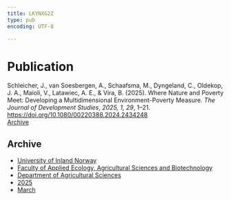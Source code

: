 ```yaml
---
title: LKYNXG2Z
type: pub
encoding: UTF-8

---
```

<h1>Publication</h1>
<article id="csl-bib-container-LKYNXG2Z" class="csl-bib-container">
  <div class="csl-bib-body"> <div class="csl-entry">Schleicher, J., van Soesbergen, A., Schaafsma, M., Dyngeland, C., Oldekop, J. A., Maioli, V., Latawiec, A. E., &#38; Vira, B. (2025). Where Nature and Poverty Meet: Developing a Multidimensional Environment-Poverty Measure. <i>The Journal of Development Studies</i>, <i>2025, 1, 29</i>, 1–21. <a href="https://doi.org/10.1080/00220388.2024.2434248">https://doi.org/10.1080/00220388.2024.2434248</a></div> </div>
  <div class="csl-bib-buttons">
    <a href="#taxonomy-article-LKYNXG2Z" alt="archive" class="csl-bib-button">Archive</a>
  </div>
  <div id="csl-bib-meta-container-LKYNXG2Z"></div>
</article>
<div id="csl-bib-meta-LKYNXG2Z" class="csl-bib-meta">
  <article id="taxonomy-article-LKYNXG2Z" class="taxonomy-article">
    <h1>Archive</h1>
    <ul>
      <li><a href="{{< params subfolder >}}en/archive/?key=3DCRN523">University of Inland Norway</a></li>
      <li><a href="{{< params subfolder >}}en/archive/?key=T77LXH6D">Faculty of Applied Ecology, Agricultural Sciences and Biotechnology</a></li>
      <li><a href="{{< params subfolder >}}en/archive/?key=SSN4QLEC">Department of Agricultural Sciences</a></li>
      <li><a href="{{< params subfolder >}}en/archive/?key=H33DMZPA">2025</a></li>
      <li><a href="{{< params subfolder >}}en/archive/?key=MY3TYU3N">March</a></li>
    </ul>
  </article>
</div>
